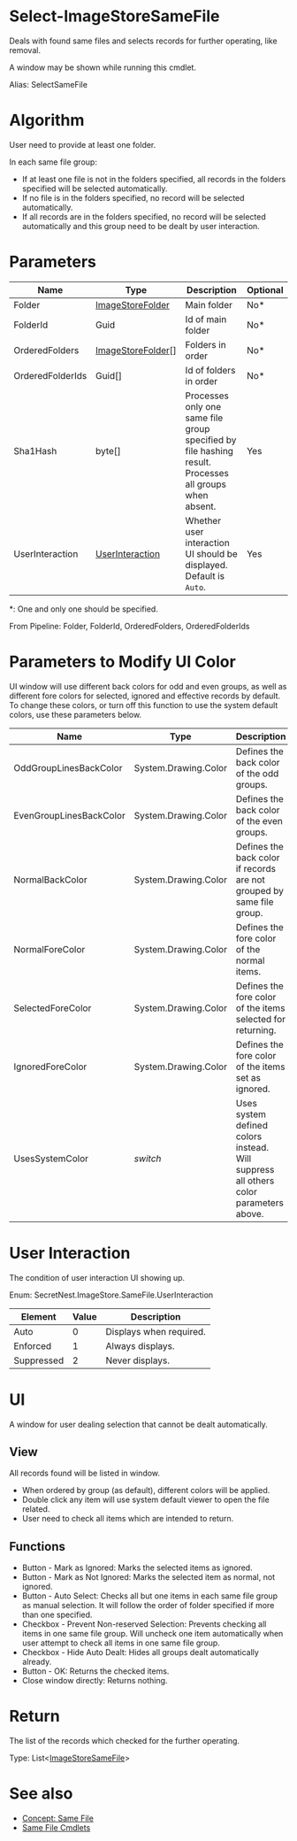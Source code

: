 # Select-ImageStoreSameFile
Deals with found same files and selects records for further operating, like removal.

A window may be shown while running this cmdlet.

Alias: SelectSameFile

# Algorithm
User need to provide at least one folder.

In each same file group: 
  * If at least one file is not in the folders specified, all records in the folders specified will be selected automatically.
  * If no file is in the folders specified, no record will be selected automatically.
  * If all records are in the folders specified, no record will be selected automatically and this group need to be dealt by user interaction.

# Parameters
|Name|Type|Description|Optional|
|---|---|---|---|
|Folder|[ImageStoreFolder](../../type/ImageStoreFolder.md)|Main folder|No*|
|FolderId|Guid|Id of main folder|No*|
|OrderedFolders|[ImageStoreFolder](../../type/ImageStoreFolder.md)[]|Folders in order|No*|
|OrderedFolderIds|Guid[]|Id of folders in order|No*|
|Sha1Hash|byte[]|Processes only one same file group specified by file hashing result. Processes all groups when absent.|Yes|
|UserInteraction|[UserInteraction](#user-interation)|Whether user interaction UI should be displayed. Default is ```Auto```.|Yes|

*: One and only one should be specified.

From Pipeline: Folder, FolderId, OrderedFolders, OrderedFolderIds

# Parameters to Modify UI Color
UI window will use different back colors for odd and even groups, as well as different fore colors for selected, ignored and effective records by default. To change these colors, or turn off this function to use the system default colors, use these parameters below.

|Name|Type|Description|Optional|
|---|---|---|---|
|OddGroupLinesBackColor|System.Drawing.Color|Defines the back color of the odd groups.|Yes|
|EvenGroupLinesBackColor|System.Drawing.Color|Defines the back color of the even groups.|Yes|
|NormalBackColor|System.Drawing.Color|Defines the back color if records are not grouped by same file group.|Yes|
|NormalForeColor|System.Drawing.Color|Defines the fore color of the normal items.|Yes|
|SelectedForeColor|System.Drawing.Color|Defines the fore color of the items selected for returning.|Yes|
|IgnoredForeColor|System.Drawing.Color|Defines the fore color of the items set as ignored.|Yes|
|UsesSystemColor|*switch*|Uses system defined colors instead. Will suppress all others color parameters above.|-|

# User Interaction
The condition of user interaction UI showing up.

Enum: SecretNest.ImageStore.SameFile.UserInteraction

|Element|Value|Description|
|---|---|---|
|Auto|0|Displays when required.|
|Enforced|1|Always displays.|
|Suppressed|2|Never displays.|

# UI
A window for user dealing selection that cannot be dealt automatically.

## View
All records found will be listed in window.

  * When ordered by group (as default), different colors will be applied.
  * Double click any item will use system default viewer to open the file related.
  * User need to check all items which are intended to return.

## Functions
  * Button - Mark as Ignored: Marks the selected items as ignored.
  * Button - Mark as Not Ignored: Marks the selected item as normal, not ignored.
  * Button - Auto Select: Checks all but one items in each same file group as manual selection. It will follow the order of folder specified if more than one specified.
  * Checkbox - Prevent Non-reserved Selection: Prevents checking all items in one same file group. Will uncheck one item automatically when user attempt to check all items in one same file group.
  * Checkbox - Hide Auto Dealt: Hides all groups dealt automatically already.
  * Button - OK: Returns the checked items.
  * Close window directly: Returns nothing.

# Return
The list of the records which checked for the further operating.

Type: List<[ImageStoreSameFile](../../type/ImageStoreSameFile.md)>

# See also
  * [Concept: Same File](../../concept/SameFile.md)
  * [Same File Cmdlets](../cmdlets.md#same-file)